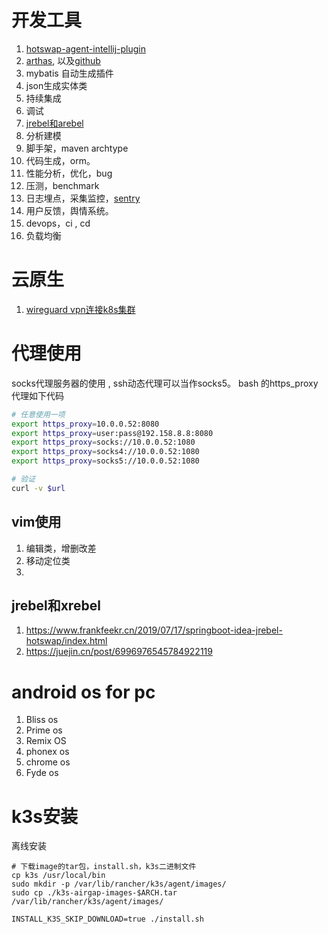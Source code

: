 # 开发工具

1. [hotswap-agent-intellij-plugin](https://github.com/dmitry-zhuravlev/hotswap-agent-intellij-plugin)
2. [arthas](https://arthas.aliyun.com/doc/advanced-use.html), 以及[github](https://github.com/alibaba/arthas)
3. mybatis 自动生成插件
4. json生成实体类
5. 持续集成
6. 调试
7. [jrebel和arebel](https://www.jianshu.com/p/24e817e47a84)
8. 分析建模
9. 脚手架，maven archtype
10. 代码生成，orm。
11. 性能分析，优化，bug
12. 压测，benchmark
13. 日志埋点，采集监控，[sentry](https://docs.sentry.io/)
14. 用户反馈，舆情系统。
15. devops，ci , cd
16. 负载均衡

# 云原生

1. [wireguard vpn连接k8s集群](https://github.com/ivanmorenoj/k8s-wireguard)

# 代理使用

socks代理服务器的使用 , ssh动态代理可以当作socks5。 bash 的https_proxy代理如下代码

```bash
# 任意使用一项
export https_proxy=10.0.0.52:8080
export https_proxy=user:pass@192.158.8.8:8080
export https_proxy=socks://10.0.0.52:1080
export https_proxy=socks4://10.0.0.52:1080
export https_proxy=socks5://10.0.0.52:1080

# 验证
curl -v $url
```

## vim使用

1. 编辑类，增删改差
2. 移动定位类
3.

## jrebel和xrebel

1. https://www.frankfeekr.cn/2019/07/17/springboot-idea-jrebel-hotswap/index.html
2. https://juejin.cn/post/6996976545784922119

# android os for pc

1. Bliss os
2. Prime os
3. Remix OS
4. phonex os
5. chrome os
6. Fyde os

# k3s安装

离线安装

```shell
# 下载image的tar包，install.sh，k3s二进制文件
cp k3s /usr/local/bin
sudo mkdir -p /var/lib/rancher/k3s/agent/images/
sudo cp ./k3s-airgap-images-$ARCH.tar /var/lib/rancher/k3s/agent/images/

INSTALL_K3S_SKIP_DOWNLOAD=true ./install.sh

```
